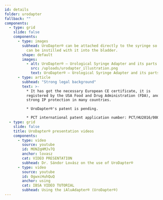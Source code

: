 ```yaml
---
id: details
folder: urodapter
fallback: ""
components:
  - type: grid
    slide: false
    components:
      - type: images
        subhead: UroDapter® can be attached directly to the syringe so that any solution
          can be instilled with it into the bladder.
        shape: default
        images:
          - alt: UroDapter® – Urological Syringe Adapter and its parts
            src: /uploads/urodapter_illustration.png
            text: UroDapter® – Urological Syringe Adapter and its parts
      - type: article
        subhead: "Strong legal background"
        text: >-
          * It has got the necessary European CE certificate, it is
          registered by the USA Food and Drug Administration (FDA), and has
          strong IP protection in many countries.

          * ​UroDapter®'s patent is pending. 

          * PCT international patent application number: PCT/HU2016/000063
  - type: grid
    slide: false
    title: UroDapter® presentation videos
    components:
      - type: video
        source: youtube
        id: MONZqHMJv7Q
        anchor: lovasz
        cat: VIDEO PRESENTATION
        subhead: Dr. Sándor Lovász on the use of UroDapter®
      - type: video
        source: youtube
        id: OgwxcHuhQuQ
        anchor: using
        cat: IBSA VIDEO TUTORIAL
        subhead: Using the iAluAdapter® (UroDapter®)
---
```

